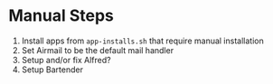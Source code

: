 # Manual Steps

1. Install apps from `app-installs.sh` that require manual installation
2. Set Airmail to be the default mail handler
3. Setup and/or fix Alfred?
4. Setup Bartender
